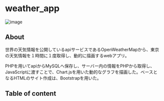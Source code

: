 # weather_app

![image](https://user-images.githubusercontent.com/73092523/179518712-05cee36f-8e9a-4ba3-8b68-c114e54dfb16.png)

## About
世界の天気情報を公開しているapiサービスであるOpenWeatherMapから、東京の天気情報を１時間に１度取得し、動的に描画するwebアプリ。

PHPを用いてapiからMySQLへ保存し、サーバー内の情報をPHPから取得し、JavaScriptに渡すことで、Chart.jsを用いた動的なグラフを描画した。ベースとなるHTMLのサイト作成は、Bootstrapを用いた。

## Table of content
